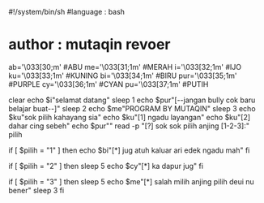#!/system/bin/sh
#language : bash
# author : mutaqin revoer

ab='\033[30;m' #ABU
me='\033[31;1m' #MERAH
i='\033[32;1m' #IJO
ku='\033[33;1m' #KUNING
bi='\033[34;1m' #BIRU
pur='\033[35;1m' #PURPLE
cy='\033[36;1m' #CYAN
pu='\033[37;1m' #PUTIH


clear
echo $i"selamat datang"
sleep 1
echo $pur"[--jangan bully cok baru belajar buat--]"
sleep 2
echo $me"PROGRAM BY MUTAQIN"
sleep 3
echo $ku"sok pilih kahayang sia"
echo $ku"[1] ngadu layangan"
echo $ku"[2] dahar cing sebeh"
echo $pur""
read -p "[?] sok sok pilih anjing [1-2-3]:" pilih

if [ $pilih = "1" ]
then
echo $bi"[*] jug atuh kaluar ari edek ngadu mah"
fi

if [ $pilih = "2" ]
then
sleep 5
echo $cy"[*] ka dapur jug"
fi

if [ $pilih = "3" ]
then
sleep 5
echo $me"[*] salah milih anjing pilih deui nu bener"
sleep 3
fi
